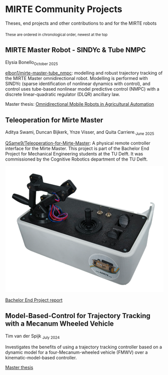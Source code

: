 # MIRTE Community Projects
Theses, end projects and other contributions to and for the MIRTE robots

<sub> These are ordered in chronological order, newest at the top </sub>

## MIRTE Master Robot - SINDYc & Tube NMPC
Elysia Bonello<sub>October 2025</sub>

[elbon1/mirte-master-tube_nmpc](https://github.com/elbon1/mirte-master-tube_nmpc): modelling and robust trajectory tracking of the MIRTE Master omnidirectional robot. Modelling is performed with SINDYc (sparse identification of nonlinear dynamics with control), and control uses tube-based nonlinear model predictive control (NMPC) with a discrete linear-quadratic regulator (DLQR) ancillary law.

Master thesis: [Omnidirectional Mobile Robots in Agricultural Automation](https://resolver.tudelft.nl/uuid:cb77df90-3735-4ff8-8ecb-9906631f2dd2)

## Teleoperation for Mirte Master

Aditya Swami, Duncan Bijkerk, Ynze Visser, and Quita Carriere.<sub>June 2025</sub>

[QSame9/Teleoperation-for-Mirte-Master](https://github.com/QSame9/Teleoperation-for-Mirte-Master): A physical remote controller interface for the Mirte Master. This project is part of the Bachelor End Project for Mechanical Engineering students at the TU Delft. It was commissioned by the Cognitive Robotics department of the TU Delft.

![interface](https://github.com/QSame9/Teleoperation-for-Mirte-Master/raw/main/Images/Teleoperations_interface_as_seen_from_front.png)

[Bachelor End Project report](https://github.com/QSame9/Teleoperation-for-Mirte-Master/blob/main/Report%2C%20slides%20and%20analysis/Bachelor%20Thesis%20TUD%202025%20Teleoperation.pdf)

## Model-Based-Control for Trajectory Tracking with a Mecanum Wheeled Vehicle
Tim van der Spijk <sub>July 2024</sub>

Investigates the benefits of using a trajectory tracking controller based on a dynamic model for a four-Mecanum-wheeled vehicle (FMWV) over a kinematic-model-based controller.

[Master thesis](https://resolver.tudelft.nl/uuid:8a98e60c-0ef3-4965-aedf-db7798b31502)